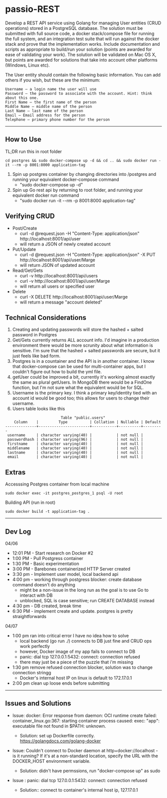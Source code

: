 # passio-REST

Develop a REST API service using Golang for managing User entities (CRUD operations) stored in a PostgreSQL database.  The solution must be submitted with full source code, a docker stack/compose file for running the full system, and an integration test suite that will run against the docker stack and prove that the implementation works.  Include documentation and scripts as appropriate to build/run your solution (points are awarded for ease of validating your work).  The solution will be validated on Mac OS X, but points are awarded for solutions that take into account other platforms (Windows, Linux etc).

The User entity should contain the following basic information.  You can add others if you wish, but these are the minimum:

    Username – a login name the user will use
    Password – the password to associate with the account. Hint: think about this one.
    First Name – the first name of the person
    Middle Name – middle name of the person
    Last Name – last name of the person
    Email – Email address for the person
    Telephone – primary phone number for the person
------
## How to Use
TL;DR run this in root folder
```
cd postgres && sudo docker-compose up -d && cd .. && sudo docker run -it --rm -p 8001:8000 application-tag
```

1. Spin up postgres container by changing directories into /postgres and running your equivalent docker-compose command
    - "sudo docker-compose up -d"
3. Spin up Go rest api by returning to root folder, and running your equivalent docker run command
    - "sudo docker run -it --rm -p 8001:8000 application-tag"

## Verifying CRUD
- Post/Create
    - curl -d @request.json -H "Content-Type: application/json" http://localhost:8001/api/user
    - will return a JSON of newly created account
- Put/Update
    - curl -d @request.json -H "Content-Type: application/json" -X PUT  http://localhost:8001/api/user/Marge
    - will return JSON of updated account
- Read/Get/Gets
    - curl -v http://localhost:8001/api/users
    - curl -v http://localhost:8001/api/user/Marge
    - will return all users or specified user
- Delete
    - curl -X DELETE  http://localhost:8001/api/user/Marge
    - will return a message "account deleted"


## Technical Considerations
1. Creating and updating passwords will store the hashed + salted password in Postgres
2. Get/Gets currently returns ALL account info. I'd imagine in a production environment there would be more scrunity about what information is sensitive. I'm sure that the hashed + salted passwords are secure, but it just feels like bad form.
3. Postgres is in a countainer and the API is in another container. I know that docker-compose can be used for multi-container apps, but I couldn't figure out how to build the yml file.
4. getUser could be improved a bit, currently it's working almost exactly the same as plural getUsers. In MongoDB there would be a FindOne function, but I'm not sure what the equivalent would be for SQL.
5. Username is the primary key. I think a primary key/identity tied with an account id would be good too; this allows for users to change their username.
6. Users table looks like this
```
                         Table "public.users"
    Column    |         Type          | Collation | Nullable | Default 
--------------+-----------------------+-----------+----------+---------
 username     | character varying(40) |           | not null | 
 passwordhash | character varying(96) |           | not null | 
 firstname    | character varying(40) |           | not null | 
 middlename   | character varying(40) |           | not null | 
 lastname     | character varying(40) |           | not null | 
 email        | character varying(40) |           | not null | 
```

## Extras
Accesssing Postgres container from local machine
```
sudo docker exec -it postgres_postgres_1 psql -U root
```

Building API (run in root)
```
sudo docker build -t application-tag .
```
------

## Dev Log
04/06
- 12:01 PM - Start research on Docker #2 
- 1:00 PM - Pull Postgress container
- 1:30 PM - Basic experimentation 
- 3:00 PM - Barebones containerized HTTP Server created
- 3:30 pm - Implement user model, local backend api
- 4:00 pm - working through postgress blocker: create database command doesn't do anything
    - might be a non-issue in the long run as the goal is to use Go to interact with DB
    - unblocked, SQL is case sensitive; run CREATE DATABASE <name> instead
 - 4:30 pm - DB created, break time
 - 6:30 PM - implement create and update. postgres is pretty straightforwards

04/07
- 1:00 pm ran into critical error I have no idea how to solve
    - local backend (go run ./) connects to DB just fine and CRUD ops work perfectly
    - however, Docker image of my app fails to connect to DB
    - panic: dial tcp 127.0.0.1:5432: connect: connection refused
    - there may just be a piece of the puzzle that i'm missing
- 1:30 pm remove refused connection blocker, solution was to change connection stringg
    - Docker's internal host IP on linux is default to 172.17.0.1
- 2:00 pm clean up loose ends before submitting

------ 
## Issues and Solutions
- Issue: docker: Error response from daemon: OCI runtime create failed: container_linux.go:367: starting container process caused: exec: "app": executable file not found in $PATH: unknown.
    - Solution: set up Dockerfile correctly. https://golangdocs.com/golang-docker

- Issue: Couldn't connect to Docker daemon at http+docker://localhost - is it running? If it's at a non-standard location, specify the URL with the DOCKER_HOST environment variable.
    - Solution: didn't have permssions, run "docker-compose up" as sudo

- Issue : panic: dial tcp 127.0.0.1:5432: connect: connection refused
    - Solution:: connect to container's internal host ip, 127.17.0.1
